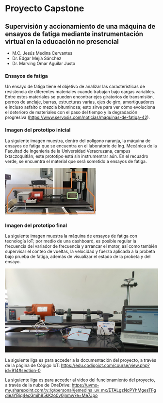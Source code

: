 # Proyecto Capstone
## Supervisión y accionamiento de una máquina de ensayos de fatiga mediante instrumentación virtual en la educación no presencial
* M.C. Jesús Medina Cervantes
* Dr. Edgar Mejía Sánchez
* Dr. Marving Omar Aguilar Justo


### Ensayos de fatiga
Un ensayo de fatiga tiene el objetivo de analizar las características de resistencia de diferentes materiales cuando trabajan bajo cargas variables. Entre estos materiales se pueden encontrar ejes giratorios de transmisión, pernos de anclaje, barras, estructuras varias, ejes de giro, amortiguadores e incluso asfalto o mezcla bituminosa; esto sirve para ver cómo evoluciona el deterioro de materiales con el paso del tiempo y la degradación progresiva (https://www.servosis.com/noticias/maquinas-de-fatiga-42).

### Imagen del prototipo inicial
La siguiente imagen muestra, dentro del polígono naranja, la máquina de ensayos de fatiga que se encuentra en el laboratorio de Ing. Mecánica de la Facultad de Ingeniería de la Universidad Veracruzana, campus Ixtaczoquitlán; este prototipo está sin instrumentrar aún. En el recuadro verde, se encuentra el material que será sometido a ensayos de fatiga.

![Prototipo INICIAL](https://github.com/MarvingOmarUV2021/LabVirMaqFat/blob/main/Prototipo_Ver01.jpg?raw=true "Prototipo INICIAL")

### Imagen del prototipo final
La siguiente imagen muestra la máquina de ensayos de fatiga con tecnología IoT; por medio de una dashboard, es posible regular la frecuencia del variador de frecuencia y arrancar el motor, así como también supervisar el conteo de vueltas, la velocidad y fuerza aplicada a la probeta bajo prueba  de fatiga, además de visualizar el estado de la probeta y del ensayo.

![Prototipo FINAL](https://github.com/MarvingOmarUV2021/LabVirMaqFat/blob/main/Prototipo_Ver02.jpg?raw=true "Prototipo FINAL")

La siguiente liga es para acceder a la documentación del proyecto, a través de la página de Cógigo IoT:
https://edu.codigoiot.com/course/view.php?id=914#section-0

La siguiente liga es para acceder al video del funcionamiento del proyecto, a través de la nube de OneDrive:
https://uvmx-my.sharepoint.com/:v:/g/personal/jemedina_uv_mx/ETALgzNcPYhMgesTFgdieaYBjq4ecGmjh85kKzo0y0jnmw?e=Me7Jpo
